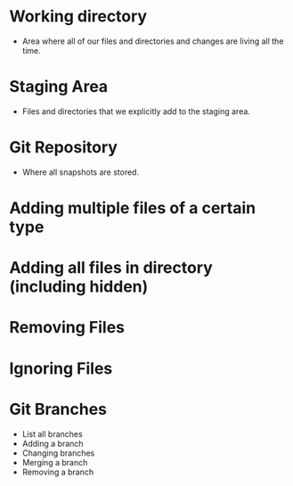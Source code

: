 # Working directory
- Area where all of our files and directories and changes are living all the time.

# Staging Area
- Files and directories that we explicitly add to the staging area.

# Git Repository
- Where all snapshots are stored.

# Adding multiple files of a certain type

# Adding all files in directory (including hidden)

# Removing Files

# Ignoring Files

# Git Branches

- List all branches
- Adding a branch
- Changing branches
- Merging a branch
- Removing a branch